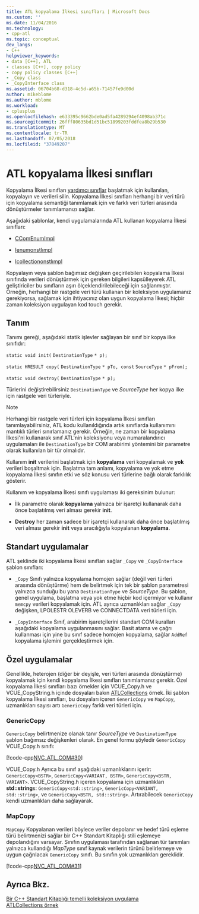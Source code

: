 ```yaml
---
title: ATL kopyalama İlkesi sınıfları | Microsoft Docs
ms.custom: ''
ms.date: 11/04/2016
ms.technology:
- cpp-atl
ms.topic: conceptual
dev_langs:
- C++
helpviewer_keywords:
- data [C++], ATL
- classes [C++], copy policy
- copy policy classes [C++]
- _Copy class
- _CopyInterface class
ms.assetid: 06704b68-d318-4c5d-a65b-71457fe9d00d
author: mikeblome
ms.author: mblome
ms.workload:
- cplusplus
ms.openlocfilehash: e633395c9662bde0ad5fa4289294ef4098ab371c
ms.sourcegitcommit: 26fff80635bd1d51bc51899203fddfea8b29b530
ms.translationtype: MT
ms.contentlocale: tr-TR
ms.lasthandoff: 07/05/2018
ms.locfileid: "37849207"
---
```

# <a name="atl-copy-policy-classes"></a>ATL kopyalama İlkesi sınıfları
Kopyalama İlkesi sınıfları [yardımcı sınıflar](../atl/utility-classes.md) başlatmak için kullanılan, kopyalayın ve verileri silin. Kopyalama İlkesi sınıfları herhangi bir veri türü için kopyalama semantiği tanımlamak için ve farklı veri türleri arasında dönüştürmeler tanımlamanızı sağlar.  
  
 Aşağıdaki şablonlar, kendi uygulamalarında ATL kullanan kopyalama İlkesi sınıfları:  
  
-   [CComEnumImpl](../atl/reference/ccomenumimpl-class.md)  
  
-   [Ienumonstlımpl](../atl/reference/ienumonstlimpl-class.md)  
  
-   [Icollectiononstlımpl](../atl/reference/icollectiononstlimpl-class.md)  
  
 Kopyalayın veya şablon bağımsız değişken geçirilebilen kopyalama İlkesi sınıfında verileri dönüştürmek için gereken bilgileri kapsülleyerek ATL geliştiriciler bu sınıfların aşırı ölçeklendirilebileceği için sağlanmıştır. Örneğin, herhangi bir rastgele veri türü kullanan bir koleksiyon uygulamanız gerekiyorsa, sağlamak için ihtiyacınız olan uygun kopyalama İlkesi; hiçbir zaman koleksiyon uygulayan kod touch gerekir.  
  
## <a name="definition"></a>Tanım  
 Tanımı gereği, aşağıdaki statik işlevler sağlayan bir sınıf bir kopya ilke sınıfıdır:  
  
 `static void init(` `DestinationType` `* p);`  
  
 `static HRESULT copy(` `DestinationType` `* pTo, const`  `SourceType` `* pFrom);`  
  
 `static void destroy(` `DestinationType` `* p);`  
  
 Türlerini değiştirebilirsiniz `DestinationType` ve *SourceType* her kopya ilke için rastgele veri türleriyle.  
  
> [!NOTE]
>  Herhangi bir rastgele veri türleri için kopyalama İlkesi sınıfları tanımlayabilirsiniz, ATL kodu kullanıldığında artık sınıflarda kullanımını mantıklı türleri sınırlamanız gerekir. Örneğin, ne zaman bir kopyalama İlkesi'ni kullanarak sınıf ATL'nin koleksiyonu veya numaralandırıcı uygulamaları ile `DestinationType` bir COM arabirimi yöntemini bir parametre olarak kullanılan bir tür olmalıdır.  
  
 Kullanım **init** verilerini başlatmak için **kopyalama** veri kopyalamak ve **yok** verileri boşaltmak için. Başlatma tam anlamı, kopyalama ve yok etme kopyalama İlkesi sınıfın etki ve söz konusu veri türlerine bağlı olarak farklılık gösterir.  
  
 Kullanım ve kopyalama İlkesi sınıfı uygulaması iki gereksinim bulunur:  
  
-   İlk parametre olarak **kopyalama** yalnızca bir işaretçi kullanarak daha önce başlatılmış veri alması gerekir **init**.  
  
-   **Destroy** her zaman sadece bir işaretçi kullanarak daha önce başlatılmış veri alması gerekir **init** veya aracılığıyla kopyalanan **kopyalama**.  
  
## <a name="standard-implementations"></a>Standart uygulamalar  
 ATL şeklinde iki kopyalama İlkesi sınıfları sağlar `_Copy` ve `_CopyInterface` şablon sınıfları:  
  
-   `_Copy` Sınıfı yalnızca kopyalama homojen sağlar (değil veri türleri arasında dönüştürme) hem de belirtmek için tek bir şablon parametresi yalnızca sunduğu bu yana `DestinationType` ve *SourceType*. Bu şablon, genel uygulama, başlatma veya yok etme hiçbir kod içermiyor ve kullanır `memcpy` verileri kopyalamak için. ATL ayrıca uzmanlıkları sağlar `_Copy` değişken, LPOLESTR OLEVERB ve CONNECTDATA veri türleri için.  
  
-   `_CopyInterface` Sınıf, arabirim işaretçilerini standart COM kuralları aşağıdaki kopyalama uygulanmasını sağlar. Basit atama ve çağrı kullanması için yine bu sınıf sadece homojen kopyalama, sağlar `AddRef` kopyalama işlemini gerçekleştirmek için.  
  
## <a name="custom-implementations"></a>Özel uygulamalar  
 Genellikle, heterojen (diğer bir deyişle, veri türleri arasında dönüştürme) kopyalamak için kendi kopyalama İlkesi sınıfları tanımlamanız gerekir. Özel kopyalama İlkesi sınıfları bazı örnekler için VCUE_Copy.h ve VCUE_CopyString.h içinde dosyaları bakın [ATLCollections](../visual-cpp-samples.md) örnek. İki şablon kopyalama İlkesi sınıfları, bu dosyaları içeren `GenericCopy` ve `MapCopy`, uzmanlıkları sayısı artı `GenericCopy` farklı veri türleri için.  
  
### <a name="genericcopy"></a>GenericCopy  
 `GenericCopy` belirtmenize olanak tanır *SourceType* ve `DestinationType` şablon bağımsız değişkenleri olarak. En genel formu şöyledir `GenericCopy` VCUE_Copy.h sınıfı:  
  
 [!code-cpp[NVC_ATL_COM#30](../atl/codesnippet/cpp/atl-copy-policy-classes_1.h)]  
  
 VCUE_Copy.h Ayrıca bu sınıf aşağıdaki uzmanlıklarını içerir: `GenericCopy<BSTR>`, `GenericCopy<VARIANT, BSTR>`, `GenericCopy<BSTR, VARIANT>`. VCUE_CopyString.h içeren kopyalama için uzmanlıkları **std::string**s: `GenericCopy<std::string>`, `GenericCopy<VARIANT, std::string>`, ve `GenericCopy<BSTR, std::string>`. Artırabilecek `GenericCopy` kendi uzmanlıkları daha sağlayarak.  
  
### <a name="mapcopy"></a>MapCopy  
 `MapCopy` Kopyalanan verileri böylece veriler depolanır ve hedef türü eşleme türü belirtmenizi sağlar bir C++ Standart Kitaplığı stili eşlemeye depolandığını varsayar. Sınıfın uygulaması tarafından sağlanan tür tanımları yalnızca kullandığı *MapType* sınıf kaynak verilerin türünü belirlemeye ve uygun çağrılacak `GenericCopy` sınıfı. Bu sınıfın yok uzmanlıkları gereklidir.  
  
 [!code-cpp[NVC_ATL_COM#31](../atl/codesnippet/cpp/atl-copy-policy-classes_2.h)]  
  
## <a name="see-also"></a>Ayrıca Bkz.  
 [Bir C++ Standart Kitaplığı temelli koleksiyon uygulama](../atl/implementing-an-stl-based-collection.md)   
 [ATLCollections örnek](../visual-cpp-samples.md)

